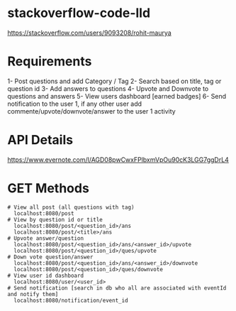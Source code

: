 # stackoverflow-code-lld
https://stackoverflow.com/users/9093208/rohit-maurya

# Requirements
1- Post questions and add Category / Tag
2- Search based on title, tag or question id
3- Add answers to questions
4- Upvote and Downvote to questions and answers
5- View users dashboard [earned badges]
6- Send notification to the user 1, if any other user add commente/upvote/downvote/answer to the user 1 activity

# API Details
https://www.evernote.com/l/AGD08pwCwxFPlbxmVpOu90cK3LGG7ggDrL4
  # GET Methods
    # View all post (all questions with tag)
      localhost:8080/post
    # View by question id or title
      localhost:8080/post/<question_id>/ans
      localhost:8080/post/<title>/ans
    # Upvote answer/question
      localhost:8080/post/<question_id>/ans/<answer_id>/upvote
      localhost:8080/post/<question_id>/ques/upvote
    # Down vote question/answer
      localhost:8080/post/<question_id>/ans/<answer_id>/downvote
      localhost:8080/post/<question_id>/ques/downvote
    # View user id dashboard
      localhost:8080/user/<user_id>
    # Send notification [search in db who all are associated with eventId and notify them]
      localhost:8080/notification/event_id

